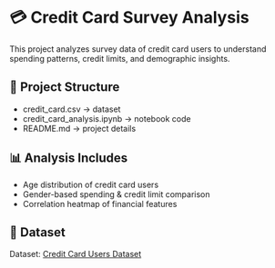 # 💳 Credit Card Survey Analysis

This project analyzes survey data of credit card users to understand spending patterns, credit limits, and demographic insights.


## 📂 Project Structure
- credit_card.csv → dataset
- credit_card_analysis.ipynb → notebook code
- README.md → project details


## 📊 Analysis Includes
- Age distribution of credit card users
- Gender-based spending & credit limit comparison
- Correlation heatmap of financial features


## 📖 Dataset
Dataset: [Credit Card Users Dataset](https://www.kaggle.com/datasets/arjunbhasin2013/ccdata)
